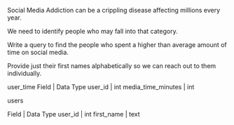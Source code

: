 Social Media Addiction can be a crippling disease affecting millions every year.

We need to identify people who may fall into that category.

Write a query to find the people who spent a higher than average amount of time on social media.

Provide just their first names alphabetically so we can reach out to them individually.


user_time
Field	              | Data Type
user_id	            | int
media_time_minutes	| int

users

Field               |	Data Type
user_id	            | int
first_name	        | text
